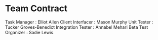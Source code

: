 # Team Contract

Task Manager : Elliot Allen
Client Interfacer : Mason Murphy
Unit Tester : Tucker Groves-Benedict
Integration Tester : Annabel Mehari
Beta Test Organizer : Sadie Lewis
